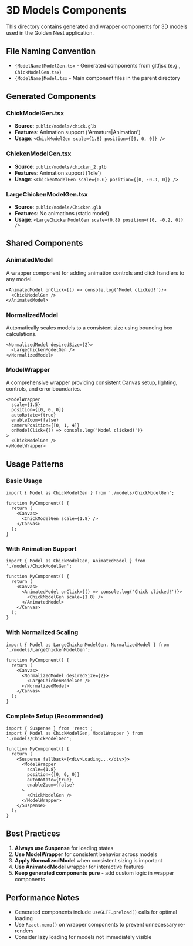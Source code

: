 # 3D Models Components

This directory contains generated and wrapper components for 3D models used in the Golden Nest application.

## File Naming Convention

- `{ModelName}ModelGen.tsx` - Generated components from gltfjsx (e.g., `ChickModelGen.tsx`)
- `{ModelName}Model.tsx` - Main component files in the parent directory

## Generated Components

### ChickModelGen.tsx
- **Source**: `public/models/chick.glb`
- **Features**: Animation support ('Armature|Animation')
- **Usage**: `<ChickModelGen scale={1.8} position={[0, 0, 0]} />`

### ChickenModelGen.tsx
- **Source**: `public/models/chicken_2.glb`
- **Features**: Animation support ('Idle')
- **Usage**: `<ChickenModelGen scale={0.6} position={[0, -0.3, 0]} />`

### LargeChickenModelGen.tsx
- **Source**: `public/models/Chicken.glb`
- **Features**: No animations (static model)
- **Usage**: `<LargeChickenModelGen scale={0.8} position={[0, -0.2, 0]} />`

## Shared Components

### AnimatedModel
A wrapper component for adding animation controls and click handlers to any model.

```tsx
<AnimatedModel onClick={() => console.log('Model clicked!')}>
  <ChickModelGen />
</AnimatedModel>
```

### NormalizedModel
Automatically scales models to a consistent size using bounding box calculations.

```tsx
<NormalizedModel desiredSize={2}>
  <LargeChickenModelGen />
</NormalizedModel>
```

### ModelWrapper
A comprehensive wrapper providing consistent Canvas setup, lighting, controls, and error boundaries.

```tsx
<ModelWrapper
  scale={1.5}
  position={[0, 0, 0]}
  autoRotate={true}
  enableZoom={false}
  cameraPosition={[0, 1, 4]}
  onModelClick={() => console.log('Model clicked!')}
>
  <ChickModelGen />
</ModelWrapper>
```

## Usage Patterns

### Basic Usage
```tsx
import { Model as ChickModelGen } from './models/ChickModelGen';

function MyComponent() {
  return (
    <Canvas>
      <ChickModelGen scale={1.8} />
    </Canvas>
  );
}
```

### With Animation Support
```tsx
import { Model as ChickModelGen, AnimatedModel } from './models/ChickModelGen';

function MyComponent() {
  return (
    <Canvas>
      <AnimatedModel onClick={() => console.log('Chick clicked!')}>
        <ChickModelGen scale={1.8} />
      </AnimatedModel>
    </Canvas>
  );
}
```

### With Normalized Scaling
```tsx
import { Model as LargeChickenModelGen, NormalizedModel } from './models/LargeChickenModelGen';

function MyComponent() {
  return (
    <Canvas>
      <NormalizedModel desiredSize={2}>
        <LargeChickenModelGen />
      </NormalizedModel>
    </Canvas>
  );
}
```

### Complete Setup (Recommended)
```tsx
import { Suspense } from 'react';
import { Model as ChickModelGen, ModelWrapper } from './models/ChickModelGen';

function MyComponent() {
  return (
    <Suspense fallback={<div>Loading...</div>}>
      <ModelWrapper
        scale={1.8}
        position={[0, 0, 0]}
        autoRotate={true}
        enableZoom={false}
      >
        <ChickModelGen />
      </ModelWrapper>
    </Suspense>
  );
}
```

## Best Practices

1. **Always use Suspense** for loading states
2. **Use ModelWrapper** for consistent behavior across models
3. **Apply NormalizedModel** when consistent sizing is important
4. **Use AnimatedModel** wrapper for interactive features
5. **Keep generated components pure** - add custom logic in wrapper components

## Performance Notes

- Generated components include `useGLTF.preload()` calls for optimal loading
- Use `React.memo()` on wrapper components to prevent unnecessary re-renders
- Consider lazy loading for models not immediately visible

